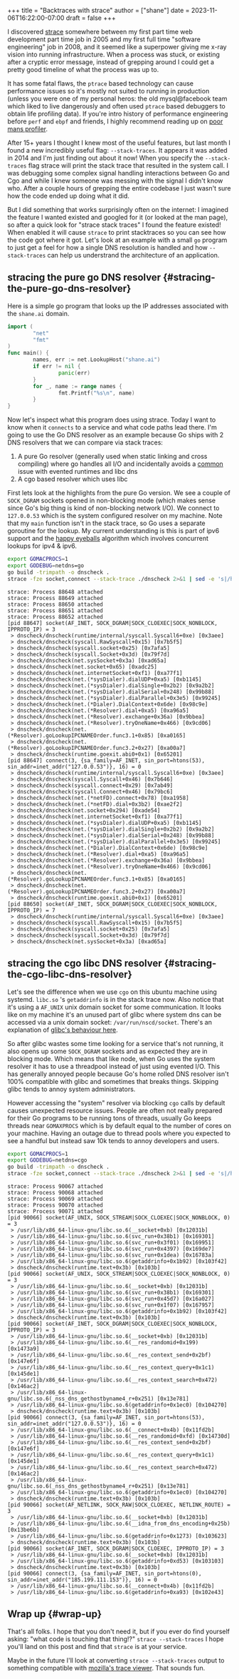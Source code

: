 +++
title = "Backtraces with strace"
author = ["shane"]
date = 2023-11-06T16:22:00-07:00
draft = false
+++

I discovered [strace](https://man7.org/linux/man-pages/man1/strace.1.html) somewhere between my first part time web development part time job in 2005
and my first full time "software engineering" job in 2008, and it seemed like a superpower giving me x-ray
vision into running infrastructure. When a process was stuck, or existing after a cryptic error message,
instead of grepping around I could get a pretty good timeline of what the process was up to.

It has some fatal flaws, the `ptrace` based technology can cause performance issues so it's mostly not suited to running in production (unless you were
one of my personal heros: the old mysql@facebook team which liked to live dangerously and often used `ptrace` based debuggers to obtain life profiling data).
If you're intro history of performance engineering before `perf` and `ebpf` and friends, I highly recommend reading up on [poor mans profiler](https://dom.as/2010/10/08/more-on-pmp/).

After 15+ years I thought I knew most of the useful features, but last month I found a new incredibly useful flag: `--stack-traces`. It appears
it was added in 2014 and I'm just finding out about it now! When you specify the `--stack-traces` flag strace will print the stack trace that
resulted in the system call. I was debugging some complex signal handling interactions between Go and Cgo and while I knew someone was messing
with the signal I didn't know who. After a couple hours of grepping the entire codebase I just wasn't sure how the code ended up doing what it did.

But I did something that works surprisingly often on the internet: I imagined the feature I wanted existed and googled for it (or looked at the man page),
so after a quick look for "strace stack traces" I found the feature existed! When enabled it will cause `strace` to print stacktraces so you can see
how the code got where it got. Let's look at an example with a small `go` program to just get a feel for how a single DNS resolution is handled and how `--stack-traces`
can help us understrand the architecture of an application.


## stracing the pure go DNS resolver {#stracing-the-pure-go-dns-resolver}

Here is a simple go program that looks up the IP addresses associated with the `shane.ai` domain.

```go
import (
        "net"
        "fmt"
)
func main() {
        names, err := net.LookupHost("shane.ai")
        if err != nil {
                panic(err)
        }
        for _, name := range names {
                fmt.Printf("%s\n", name)
        }
}
```

Now let's inspect what this program does using strace. Today I want to know when it `connects` to a service and what code paths lead there. I'm going to
use the Go DNS resolver as an example because Go ships with 2 DNS resolvers that we can compare via stack traces:

1.  A pure Go resolver (generally used when static linking and cross compiling) where go handles all I/O and incidentally avoids a [common](https://httptoolkit.com/blog/configuring-nodejs-dns/) issue with evented runtimes and libc dns
2.  A cgo based resolver which uses libc

First lets look at the highlights from the pure Go version. We see a couple of `SOCK_DGRAM` sockets
opened in non-blocking mode (which makes sense since Go's big thing is kind of non-blocking network I/O).
We connect to  `127.0.0.53` which is the system configured resolver on my machine. Note that my `main`
function isn't in the stack trace, so Go uses a separate goroutine for the lookup. My current understanding
is this is part of ipv6 support and the [happy eyeballs](https://en.wikipedia.org/wiki/Happy_Eyeballs) algorithm which involves concurrent lookups for ipv4 &amp; ipv6.

```sh
export GOMACPROCS=1
export GODEBUG=netdns=go
go build -trimpath -o dnscheck .
strace -fze socket,connect --stack-trace ./dnscheck 2>&1 | sed -e 's|/home/shane/src/||g' | head -50
```

```text
strace: Process 88648 attached
strace: Process 88649 attached
strace: Process 88650 attached
strace: Process 88651 attached
strace: Process 88652 attached
[pid 88647] socket(AF_INET, SOCK_DGRAM|SOCK_CLOEXEC|SOCK_NONBLOCK, IPPROTO_IP) = 3
 > dnscheck/dnscheck(runtime/internal/syscall.Syscall6+0xe) [0x3aee]
 > dnscheck/dnscheck(syscall.RawSyscall+0x15) [0x7b5f5]
 > dnscheck/dnscheck(syscall.socket+0x25) [0x7afa5]
 > dnscheck/dnscheck(syscall.Socket+0x3d) [0x79f7d]
 > dnscheck/dnscheck(net.sysSocket+0x3a) [0xad65a]
 > dnscheck/dnscheck(net.socket+0x65) [0xadc25]
 > dnscheck/dnscheck(net.internetSocket+0xf1) [0xa77f1]
 > dnscheck/dnscheck(net.(*sysDialer).dialUDP+0xa5) [0xb1145]
 > dnscheck/dnscheck(net.(*sysDialer).dialSingle+0x2b2) [0x9a2b2]
 > dnscheck/dnscheck(net.(*sysDialer).dialSerial+0x248) [0x99b88]
 > dnscheck/dnscheck(net.(*sysDialer).dialParallel+0x3e5) [0x99245]
 > dnscheck/dnscheck(net.(*Dialer).DialContext+0x6de) [0x98c9e]
 > dnscheck/dnscheck(net.(*Resolver).dial+0xa5) [0xa96a5]
 > dnscheck/dnscheck(net.(*Resolver).exchange+0x36a) [0x9bbea]
 > dnscheck/dnscheck(net.(*Resolver).tryOneName+0x466) [0x9cd06]
 > dnscheck/dnscheck(net.(*Resolver).goLookupIPCNAMEOrder.func3.1+0x85) [0xa0165]
 > dnscheck/dnscheck(net.(*Resolver).goLookupIPCNAMEOrder.func3.2+0x27) [0xa00a7]
 > dnscheck/dnscheck(runtime.goexit.abi0+0x1) [0x65201]
[pid 88647] connect(3, {sa_family=AF_INET, sin_port=htons(53), sin_addr=inet_addr("127.0.0.53")}, 16) = 0
 > dnscheck/dnscheck(runtime/internal/syscall.Syscall6+0xe) [0x3aee]
 > dnscheck/dnscheck(syscall.Syscall+0x46) [0x7b646]
 > dnscheck/dnscheck(syscall.connect+0x29) [0x7ab49]
 > dnscheck/dnscheck(syscall.Connect+0x46) [0x79bc6]
 > dnscheck/dnscheck(net.(*netFD).connect+0x78) [0xa1958]
 > dnscheck/dnscheck(net.(*netFD).dial+0x3b2) [0xae2f2]
 > dnscheck/dnscheck(net.socket+0x294) [0xade54]
 > dnscheck/dnscheck(net.internetSocket+0xf1) [0xa77f1]
 > dnscheck/dnscheck(net.(*sysDialer).dialUDP+0xa5) [0xb1145]
 > dnscheck/dnscheck(net.(*sysDialer).dialSingle+0x2b2) [0x9a2b2]
 > dnscheck/dnscheck(net.(*sysDialer).dialSerial+0x248) [0x99b88]
 > dnscheck/dnscheck(net.(*sysDialer).dialParallel+0x3e5) [0x99245]
 > dnscheck/dnscheck(net.(*Dialer).DialContext+0x6de) [0x98c9e]
 > dnscheck/dnscheck(net.(*Resolver).dial+0xa5) [0xa96a5]
 > dnscheck/dnscheck(net.(*Resolver).exchange+0x36a) [0x9bbea]
 > dnscheck/dnscheck(net.(*Resolver).tryOneName+0x466) [0x9cd06]
 > dnscheck/dnscheck(net.(*Resolver).goLookupIPCNAMEOrder.func3.1+0x85) [0xa0165]
 > dnscheck/dnscheck(net.(*Resolver).goLookupIPCNAMEOrder.func3.2+0x27) [0xa00a7]
 > dnscheck/dnscheck(runtime.goexit.abi0+0x1) [0x65201]
[pid 88650] socket(AF_INET, SOCK_DGRAM|SOCK_CLOEXEC|SOCK_NONBLOCK, IPPROTO_IP) = 7
 > dnscheck/dnscheck(runtime/internal/syscall.Syscall6+0xe) [0x3aee]
 > dnscheck/dnscheck(syscall.RawSyscall+0x15) [0x7b5f5]
 > dnscheck/dnscheck(syscall.socket+0x25) [0x7afa5]
 > dnscheck/dnscheck(syscall.Socket+0x3d) [0x79f7d]
 > dnscheck/dnscheck(net.sysSocket+0x3a) [0xad65a]
```


## stracing the cgo libc DNS resolver {#stracing-the-cgo-libc-dns-resolver}

Let's see the difference when we use `cgo` on this ubuntu machine using systemd. `libc.so` 's `getaddrinfo` is in the stack
trace now. Also notice that it's using a `AF_UNIX` unix domain socket for some communication. It looks like on my machine it's
an unused part of glibc where system dns can be accessed via a unix domain socket: `/var/run/nscd/socket`. There's an explanation of [glibc's behaviour here](https://jameshfisher.com/2018/02/05/dont-use-nscd/).

So after glibc wastes some time looking for a service that's not running, it also opens up some `SOCK_DGRAM` sockets and as expected
they are in blocking mode. Which means that like node, when Go uses the system resolver it has to use a threadpool instead
of just using evented I/O. This has generally annoyed people because Go's home rolled DNS resolver isn't 100% compatible with glibc and sometimes that breaks things.
Skipping glibc tends to annoy system administrators.

However accessing the "system" resolver via blocking `cgo` calls by default causes unexpected resource issues. People are often not really prepared
for their Go programs to be running tons of threads, usually Go keeps threads near `GOMAXPROCS` which is by default equal to the number of cores on your
machine. Having an outage due to thread pools where you expected to see a handful but instead saw 10k tends to annoy developers and users.

```sh
export GOMACPROCS=1
export GODEBUG=netdns=cgo
go build -trimpath -o dnscheck .
strace -fze socket,connect --stack-trace ./dnscheck 2>&1 | sed -e 's|/home/shane/src/||g' | head -50
```

```text
strace: Process 90067 attached
strace: Process 90068 attached
strace: Process 90069 attached
strace: Process 90070 attached
strace: Process 90071 attached
[pid 90066] socket(AF_UNIX, SOCK_STREAM|SOCK_CLOEXEC|SOCK_NONBLOCK, 0) = 3
 > /usr/lib/x86_64-linux-gnu/libc.so.6(__socket+0xb) [0x12031b]
 > /usr/lib/x86_64-linux-gnu/libc.so.6(svc_run+0x38b1) [0x169301]
 > /usr/lib/x86_64-linux-gnu/libc.so.6(svc_run+0x3f01) [0x169951]
 > /usr/lib/x86_64-linux-gnu/libc.so.6(svc_run+0x4397) [0x169de7]
 > /usr/lib/x86_64-linux-gnu/libc.so.6(svc_run+0x1dea) [0x16783a]
 > /usr/lib/x86_64-linux-gnu/libc.so.6(getaddrinfo+0x1b92) [0x103f42]
 > dnscheck/dnscheck(runtime.text+0x3b) [0x103b]
[pid 90066] socket(AF_UNIX, SOCK_STREAM|SOCK_CLOEXEC|SOCK_NONBLOCK, 0) = 3
 > /usr/lib/x86_64-linux-gnu/libc.so.6(__socket+0xb) [0x12031b]
 > /usr/lib/x86_64-linux-gnu/libc.so.6(svc_run+0x38b1) [0x169301]
 > /usr/lib/x86_64-linux-gnu/libc.so.6(svc_run+0x45d7) [0x16a027]
 > /usr/lib/x86_64-linux-gnu/libc.so.6(svc_run+0x1f07) [0x167957]
 > /usr/lib/x86_64-linux-gnu/libc.so.6(getaddrinfo+0x1b92) [0x103f42]
 > dnscheck/dnscheck(runtime.text+0x3b) [0x103b]
[pid 90066] socket(AF_INET, SOCK_DGRAM|SOCK_CLOEXEC|SOCK_NONBLOCK, IPPROTO_IP) = 3
 > /usr/lib/x86_64-linux-gnu/libc.so.6(__socket+0xb) [0x12031b]
 > /usr/lib/x86_64-linux-gnu/libc.so.6(__res_randomid+0x199) [0x1473a9]
 > /usr/lib/x86_64-linux-gnu/libc.so.6(__res_context_send+0x2bf) [0x147e6f]
 > /usr/lib/x86_64-linux-gnu/libc.so.6(__res_context_query+0x1c1) [0x145de1]
 > /usr/lib/x86_64-linux-gnu/libc.so.6(__res_context_search+0x472) [0x146ac2]
 > /usr/lib/x86_64-linux-gnu/libc.so.6(_nss_dns_gethostbyname4_r+0x251) [0x13e781]
 > /usr/lib/x86_64-linux-gnu/libc.so.6(getaddrinfo+0x1ec0) [0x104270]
 > dnscheck/dnscheck(runtime.text+0x3b) [0x103b]
[pid 90066] connect(3, {sa_family=AF_INET, sin_port=htons(53), sin_addr=inet_addr("127.0.0.53")}, 16) = 0
 > /usr/lib/x86_64-linux-gnu/libc.so.6(__connect+0x4b) [0x11fd2b]
 > /usr/lib/x86_64-linux-gnu/libc.so.6(__res_randomid+0xfd) [0x14730d]
 > /usr/lib/x86_64-linux-gnu/libc.so.6(__res_context_send+0x2bf) [0x147e6f]
 > /usr/lib/x86_64-linux-gnu/libc.so.6(__res_context_query+0x1c1) [0x145de1]
 > /usr/lib/x86_64-linux-gnu/libc.so.6(__res_context_search+0x472) [0x146ac2]
 > /usr/lib/x86_64-linux-gnu/libc.so.6(_nss_dns_gethostbyname4_r+0x251) [0x13e781]
 > /usr/lib/x86_64-linux-gnu/libc.so.6(getaddrinfo+0x1ec0) [0x104270]
 > dnscheck/dnscheck(runtime.text+0x3b) [0x103b]
[pid 90066] socket(AF_NETLINK, SOCK_RAW|SOCK_CLOEXEC, NETLINK_ROUTE) = 3
 > /usr/lib/x86_64-linux-gnu/libc.so.6(__socket+0xb) [0x12031b]
 > /usr/lib/x86_64-linux-gnu/libc.so.6(__idna_from_dns_encoding+0x25b) [0x13be6b]
 > /usr/lib/x86_64-linux-gnu/libc.so.6(getaddrinfo+0x1273) [0x103623]
 > dnscheck/dnscheck(runtime.text+0x3b) [0x103b]
[pid 90066] socket(AF_INET, SOCK_DGRAM|SOCK_CLOEXEC, IPPROTO_IP) = 3
 > /usr/lib/x86_64-linux-gnu/libc.so.6(__socket+0xb) [0x12031b]
 > /usr/lib/x86_64-linux-gnu/libc.so.6(getaddrinfo+0xd53) [0x103103]
 > dnscheck/dnscheck(runtime.text+0x3b) [0x103b]
[pid 90066] connect(3, {sa_family=AF_INET, sin_port=htons(0), sin_addr=inet_addr("185.199.111.153")}, 16) = 0
 > /usr/lib/x86_64-linux-gnu/libc.so.6(__connect+0x4b) [0x11fd2b]
 > /usr/lib/x86_64-linux-gnu/libc.so.6(getaddrinfo+0xa93) [0x102e43]
```


## Wrap up {#wrap-up}

That's all folks. I hope that you don't need it, but if you ever do find yourself asking: "what code is touching that thing!?"
`strace --stack-traces` I hope you'll land on this post and find that `strace` is at your service.

Maybe in the future I'll look at converting `strace --stack-traces` output to something compatible with [mozilla's trace viewer](https://profiler.firefox.com/). That sounds fun.
